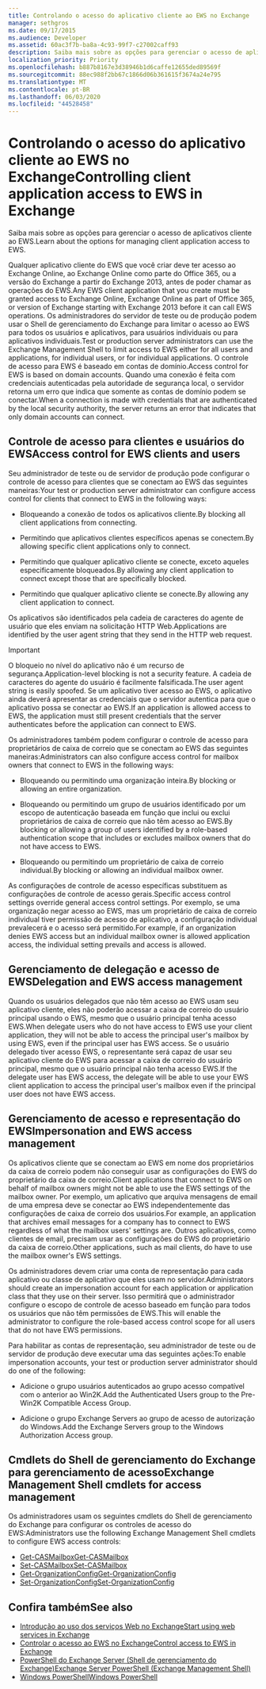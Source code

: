 ```yaml
---
title: Controlando o acesso do aplicativo cliente ao EWS no Exchange
manager: sethgros
ms.date: 09/17/2015
ms.audience: Developer
ms.assetid: 60ac3f7b-ba8a-4c93-99f7-c27002caff93
description: Saiba mais sobre as opções para gerenciar o acesso de aplicativos cliente ao EWS.
localization_priority: Priority
ms.openlocfilehash: b887b8167e3d38946b1d6caffe12655ded89569f
ms.sourcegitcommit: 88ec988f2bb67c1866d06b361615f3674a24e795
ms.translationtype: MT
ms.contentlocale: pt-BR
ms.lasthandoff: 06/03/2020
ms.locfileid: "44528458"
---
```

# <a name="controlling-client-application-access-to-ews-in-exchange"></a><span data-ttu-id="de797-103">Controlando o acesso do aplicativo cliente ao EWS no Exchange</span><span class="sxs-lookup"><span data-stu-id="de797-103">Controlling client application access to EWS in Exchange</span></span>

<span data-ttu-id="de797-104">Saiba mais sobre as opções para gerenciar o acesso de aplicativos cliente ao EWS.</span><span class="sxs-lookup"><span data-stu-id="de797-104">Learn about the options for managing client application access to EWS.</span></span>
  
<span data-ttu-id="de797-105">Qualquer aplicativo cliente do EWS que você criar deve ter acesso ao Exchange Online, ao Exchange Online como parte do Office 365, ou a versão do Exchange a partir do Exchange 2013, antes de poder chamar as operações do EWS.</span><span class="sxs-lookup"><span data-stu-id="de797-105">Any EWS client application that you create must be granted access to Exchange Online, Exchange Online as part of Office 365, or version of Exchange starting with Exchange 2013 before it can call EWS operations.</span></span> <span data-ttu-id="de797-106">Os administradores do servidor de teste ou de produção podem usar o Shell de gerenciamento do Exchange para limitar o acesso ao EWS para todos os usuários e aplicativos, para usuários individuais ou para aplicativos individuais.</span><span class="sxs-lookup"><span data-stu-id="de797-106">Test or production server administrators can use the Exchange Management Shell to limit access to EWS either for all users and applications, for individual users, or for individual applications.</span></span> <span data-ttu-id="de797-107">O controle de acesso para EWS é baseado em contas de domínio.</span><span class="sxs-lookup"><span data-stu-id="de797-107">Access control for EWS is based on domain accounts.</span></span> <span data-ttu-id="de797-108">Quando uma conexão é feita com credenciais autenticadas pela autoridade de segurança local, o servidor retorna um erro que indica que somente as contas de domínio podem se conectar.</span><span class="sxs-lookup"><span data-stu-id="de797-108">When a connection is made with credentials that are authenticated by the local security authority, the server returns an error that indicates that only domain accounts can connect.</span></span> 
  
## <a name="access-control-for-ews-clients-and-users"></a><span data-ttu-id="de797-109">Controle de acesso para clientes e usuários do EWS</span><span class="sxs-lookup"><span data-stu-id="de797-109">Access control for EWS clients and users</span></span>
<span data-ttu-id="de797-110"><a name="bk_configure"> </a></span><span class="sxs-lookup"><span data-stu-id="de797-110"><a name="bk_configure"> </a></span></span>

<span data-ttu-id="de797-111">Seu administrador de teste ou de servidor de produção pode configurar o controle de acesso para clientes que se conectam ao EWS das seguintes maneiras:</span><span class="sxs-lookup"><span data-stu-id="de797-111">Your test or production server administrator can configure access control for clients that connect to EWS in the following ways:</span></span> 
  
- <span data-ttu-id="de797-112">Bloqueando a conexão de todos os aplicativos cliente.</span><span class="sxs-lookup"><span data-stu-id="de797-112">By blocking all client applications from connecting.</span></span>
    
- <span data-ttu-id="de797-113">Permitindo que aplicativos clientes específicos apenas se conectem.</span><span class="sxs-lookup"><span data-stu-id="de797-113">By allowing specific client applications only to connect.</span></span>
    
- <span data-ttu-id="de797-114">Permitindo que qualquer aplicativo cliente se conecte, exceto aqueles especificamente bloqueados.</span><span class="sxs-lookup"><span data-stu-id="de797-114">By allowing any client application to connect except those that are specifically blocked.</span></span>
    
- <span data-ttu-id="de797-115">Permitindo que qualquer aplicativo cliente se conecte.</span><span class="sxs-lookup"><span data-stu-id="de797-115">By allowing any client application to connect.</span></span>
    
<span data-ttu-id="de797-116">Os aplicativos são identificados pela cadeia de caracteres do agente de usuário que eles enviam na solicitação HTTP Web.</span><span class="sxs-lookup"><span data-stu-id="de797-116">Applications are identified by the user agent string that they send in the HTTP web request.</span></span>
  
> [!IMPORTANT]
> <span data-ttu-id="de797-117">O bloqueio no nível do aplicativo não é um recurso de segurança.</span><span class="sxs-lookup"><span data-stu-id="de797-117">Application-level blocking is not a security feature.</span></span> <span data-ttu-id="de797-118">A cadeia de caracteres do agente do usuário é facilmente falsificada.</span><span class="sxs-lookup"><span data-stu-id="de797-118">The user agent string is easily spoofed.</span></span> <span data-ttu-id="de797-119">Se um aplicativo tiver acesso ao EWS, o aplicativo ainda deverá apresentar as credenciais que o servidor autentica para que o aplicativo possa se conectar ao EWS.</span><span class="sxs-lookup"><span data-stu-id="de797-119">If an application is allowed access to EWS, the application must still present credentials that the server authenticates before the application can connect to EWS.</span></span> 
  
<span data-ttu-id="de797-120">Os administradores também podem configurar o controle de acesso para proprietários de caixa de correio que se conectam ao EWS das seguintes maneiras:</span><span class="sxs-lookup"><span data-stu-id="de797-120">Administrators can also configure access control for mailbox owners that connect to EWS in the following ways:</span></span> 
  
- <span data-ttu-id="de797-121">Bloqueando ou permitindo uma organização inteira.</span><span class="sxs-lookup"><span data-stu-id="de797-121">By blocking or allowing an entire organization.</span></span>
    
- <span data-ttu-id="de797-122">Bloqueando ou permitindo um grupo de usuários identificado por um escopo de autenticação baseada em função que inclui ou exclui proprietários de caixa de correio que não têm acesso ao EWS.</span><span class="sxs-lookup"><span data-stu-id="de797-122">By blocking or allowing a group of users identified by a role-based authentication scope that includes or excludes mailbox owners that do not have access to EWS.</span></span>
    
- <span data-ttu-id="de797-123">Bloqueando ou permitindo um proprietário de caixa de correio individual.</span><span class="sxs-lookup"><span data-stu-id="de797-123">By blocking or allowing an individual mailbox owner.</span></span>
    
<span data-ttu-id="de797-124">As configurações de controle de acesso específicas substituem as configurações de controle de acesso gerais.</span><span class="sxs-lookup"><span data-stu-id="de797-124">Specific access control settings override general access control settings.</span></span> <span data-ttu-id="de797-125">Por exemplo, se uma organização negar acesso ao EWS, mas um proprietário de caixa de correio individual tiver permissão de acesso de aplicativo, a configuração individual prevalecerá e o acesso será permitido.</span><span class="sxs-lookup"><span data-stu-id="de797-125">For example, if an organization denies EWS access but an individual mailbox owner is allowed application access, the individual setting prevails and access is allowed.</span></span> 
  
## <a name="delegation-and-ews-access-management"></a><span data-ttu-id="de797-126">Gerenciamento de delegação e acesso de EWS</span><span class="sxs-lookup"><span data-stu-id="de797-126">Delegation and EWS access management</span></span>
<span data-ttu-id="de797-127"><a name="bk_delegation"> </a></span><span class="sxs-lookup"><span data-stu-id="de797-127"><a name="bk_delegation"> </a></span></span>

<span data-ttu-id="de797-128">Quando os usuários delegados que não têm acesso ao EWS usam seu aplicativo cliente, eles não poderão acessar a caixa de correio do usuário principal usando o EWS, mesmo que o usuário principal tenha acesso EWS.</span><span class="sxs-lookup"><span data-stu-id="de797-128">When delegate users who do not have access to EWS use your client application, they will not be able to access the principal user's mailbox by using EWS, even if the principal user has EWS access.</span></span> <span data-ttu-id="de797-129">Se o usuário delegado tiver acesso EWS, o representante será capaz de usar seu aplicativo cliente do EWS para acessar a caixa de correio do usuário principal, mesmo que o usuário principal não tenha acesso EWS.</span><span class="sxs-lookup"><span data-stu-id="de797-129">If the delegate user has EWS access, the delegate will be able to use your EWS client application to access the principal user's mailbox even if the principal user does not have EWS access.</span></span> 
  
## <a name="impersonation-and-ews-access-management"></a><span data-ttu-id="de797-130">Gerenciamento de acesso e representação do EWS</span><span class="sxs-lookup"><span data-stu-id="de797-130">Impersonation and EWS access management</span></span>
<span data-ttu-id="de797-131"><a name="bk_impersonation"> </a></span><span class="sxs-lookup"><span data-stu-id="de797-131"><a name="bk_impersonation"> </a></span></span>

<span data-ttu-id="de797-132">Os aplicativos cliente que se conectam ao EWS em nome dos proprietários da caixa de correio podem não conseguir usar as configurações do EWS do proprietário da caixa de correio.</span><span class="sxs-lookup"><span data-stu-id="de797-132">Client applications that connect to EWS on behalf of mailbox owners might not be able to use the EWS settings of the mailbox owner.</span></span> <span data-ttu-id="de797-133">Por exemplo, um aplicativo que arquiva mensagens de email de uma empresa deve se conectar ao EWS independentemente das configurações de caixa de correio dos usuários.</span><span class="sxs-lookup"><span data-stu-id="de797-133">For example, an application that archives email messages for a company has to connect to EWS regardless of what the mailbox users' settings are.</span></span> <span data-ttu-id="de797-134">Outros aplicativos, como clientes de email, precisam usar as configurações do EWS do proprietário da caixa de correio.</span><span class="sxs-lookup"><span data-stu-id="de797-134">Other applications, such as mail clients, do have to use the mailbox owner's EWS settings.</span></span> 
  
<span data-ttu-id="de797-135">Os administradores devem criar uma conta de representação para cada aplicativo ou classe de aplicativo que eles usam no servidor.</span><span class="sxs-lookup"><span data-stu-id="de797-135">Administrators should create an impersonation account for each application or application class that they use on their server.</span></span> <span data-ttu-id="de797-136">Isso permitirá que o administrador configure o escopo de controle de acesso baseado em função para todos os usuários que não têm permissões de EWS.</span><span class="sxs-lookup"><span data-stu-id="de797-136">This will enable the administrator to configure the role-based access control scope for all users that do not have EWS permissions.</span></span> 
  
<span data-ttu-id="de797-137">Para habilitar as contas de representação, seu administrador de teste ou de servidor de produção deve executar uma das seguintes ações:</span><span class="sxs-lookup"><span data-stu-id="de797-137">To enable impersonation accounts, your test or production server administrator should do one of the following:</span></span> 
  
- <span data-ttu-id="de797-138">Adicione o grupo usuários autenticados ao grupo acesso compatível com o anterior ao Win2K.</span><span class="sxs-lookup"><span data-stu-id="de797-138">Add the Authenticated Users group to the Pre-Win2K Compatible Access Group.</span></span> 
    
- <span data-ttu-id="de797-139">Adicione o grupo Exchange Servers ao grupo de acesso de autorização do Windows.</span><span class="sxs-lookup"><span data-stu-id="de797-139">Add the Exchange Servers group to the Windows Authorization Access group.</span></span> 
    
## <a name="exchange-management-shell-cmdlets-for-access-management"></a><span data-ttu-id="de797-140">Cmdlets do Shell de gerenciamento do Exchange para gerenciamento de acesso</span><span class="sxs-lookup"><span data-stu-id="de797-140">Exchange Management Shell cmdlets for access management</span></span>
<span data-ttu-id="de797-141"><a name="bk_cmdlets"> </a></span><span class="sxs-lookup"><span data-stu-id="de797-141"><a name="bk_cmdlets"> </a></span></span>

<span data-ttu-id="de797-142">Os administradores usam os seguintes cmdlets do Shell de gerenciamento do Exchange para configurar os controles de acesso do EWS:</span><span class="sxs-lookup"><span data-stu-id="de797-142">Administrators use the following Exchange Management Shell cmdlets to configure EWS access controls:</span></span> 
  
- [<span data-ttu-id="de797-143">Get-CASMailbox</span><span class="sxs-lookup"><span data-stu-id="de797-143">Get-CASMailbox</span></span>](https://technet.microsoft.com/library/bb124754.aspx)   
- [<span data-ttu-id="de797-144">Set-CASMailbox</span><span class="sxs-lookup"><span data-stu-id="de797-144">Set-CASMailbox</span></span>](https://technet.microsoft.com/library/bb125264.aspx)   
- [<span data-ttu-id="de797-145">Get-OrganizationConfig</span><span class="sxs-lookup"><span data-stu-id="de797-145">Get-OrganizationConfig</span></span>](https://technet.microsoft.com/library/aa997571.aspx)   
- [<span data-ttu-id="de797-146">Set-OrganizationConfig</span><span class="sxs-lookup"><span data-stu-id="de797-146">Set-OrganizationConfig</span></span>](https://technet.microsoft.com/library/aa997443.aspx)
    
## <a name="see-also"></a><span data-ttu-id="de797-147">Confira também</span><span class="sxs-lookup"><span data-stu-id="de797-147">See also</span></span>

- [<span data-ttu-id="de797-148">Introdução ao uso dos serviços Web no Exchange</span><span class="sxs-lookup"><span data-stu-id="de797-148">Start using web services in Exchange</span></span>](start-using-web-services-in-exchange.md)  
- [<span data-ttu-id="de797-149">Controlar o acesso ao EWS no Exchange</span><span class="sxs-lookup"><span data-stu-id="de797-149">Control access to EWS in Exchange</span></span>](how-to-control-access-to-ews-in-exchange.md)
- [<span data-ttu-id="de797-150">PowerShell do Exchange Server (Shell de gerenciamento do Exchange)</span><span class="sxs-lookup"><span data-stu-id="de797-150">Exchange Server PowerShell (Exchange Management Shell)</span></span>](https://docs.microsoft.com/powershell/exchange/exchange-server/exchange-management-shell?view=exchange-ps)
- [<span data-ttu-id="de797-151">Windows PowerShell</span><span class="sxs-lookup"><span data-stu-id="de797-151">Windows PowerShell</span></span>](https://msdn.microsoft.com/library/dd835506%28v=vs.85%29.aspx)
    

